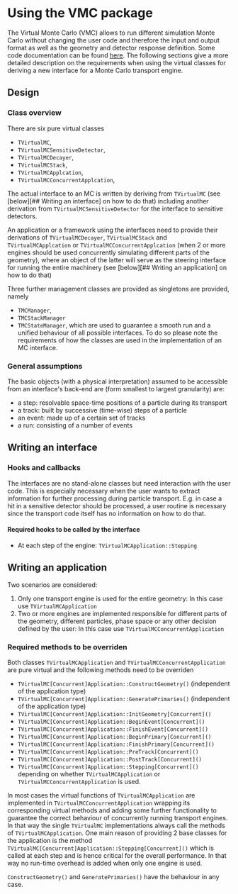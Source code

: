 # Using the VMC package

The Virtual Monte Carlo (VMC) allows to run different simulation Monte Carlo without changing the user code and therefore the input and output format as well as the geometry and detector response definition.
Some code documentation can be found [here](https://root.cern.ch/vmc). The following sections give a more detailed description on the requirements when using the virtual classes for deriving a new interface for a Monte Carlo transport engine.

## Design

### Class overview

There are six pure virtual classes
* `TVirtualMC`,
* `TVirtualMCSensitiveDetector`,
* `TVirtualMCDecayer`,
* `TVirtualMCStack`,
* `TVirtualMCApplcation`,
* `TVirtualMCConcurrentApplcation`,

The actual interface to an MC is written by deriving from `TVirtualMC` (see [below][## Writing an interface] on how to do that) including another derivation from `TVirtualMCSensitiveDetector` for the interface to sensitive detectors.

An application or a framework using the interfaces need to provide their derivations of `TVirtualMCDecayer`, `TVirtualMCStack` and `TVirtualMCApplcation` or `TVirtualMCConcurrentApplcation` (when 2 or more engines should be used concurrently simulating different parts of the geometry), where an object of the latter will serve as the steering interface for running the entire machinery (see [below][## Writing an application] on how to do that)

Three further management classes are provided as singletons are provided, namely
* `TMCManager`,
* `TMCStackManager`
* `TMCStateManager`,
 which are used to guarantee a smooth run and a unified behaviour of all possible interfaces. To do so please note the requirements of how the classes are used in the implementation of an MC interface.

### General assumptions

The basic objects (with a physical interpretation) assumed to be accessible from an interface's back-end are (form smallest to largest granularity) are:
* a step: resolvable space-time positions of a particle during its transport
* a track: built by successive (time-wise) steps of a particle
* an event: made up of a certain set of tracks
* a run: consisting of a number of events




## Writing an interface

### Hooks and callbacks
The interfaces are no stand-alone classes but need interaction with the user code. This is especially necessary when the user wants to extract information for further processing during particle transport. E.g. in case a hit in a sensitive detector should be processed, a user routine is necessary since the transport code itself has no information on how to do that.

#### Required hooks to be called by the interface
* At each step of the engine: `TVirtualMCApplication::Stepping`


## Writing an application

Two scenarios are considered:
1. Only one transport engine is used for the entire geometry: In this case use `TVirtualMCApplication`
2. Two or more engines are implemented responsible for different parts of the geometry, different particles, phase space or any other decision defined by the user: In this case use `TVirtualMCConcurrentApplication`

### Required methods to be overriden
Both classes `TVirtualMCApplication` and `TVirtualMCConcurrentApplication` are pure virtual and the following methods need to be overriden
* `TVirtualMC[Concurrent]Application::ConstructGeometry()` (independent of the application type)
* `TVirtualMC[Concurrent]Application::GeneratePrimaries()` (independent of the application type)
* `TVirtualMC[Concurrent]Application::InitGeometry[Concurrent]()`
* `TVirtualMC[Concurrent]Application::BeginEvent[Concurrent]()`
* `TVirtualMC[Concurrent]Application::FinishEvent[Concurrent]()`
* `TVirtualMC[Concurrent]Application::BeginPrimary[Concurrent]()`
* `TVirtualMC[Concurrent]Application::FinishPrimary[Concurrent]()`
* `TVirtualMC[Concurrent]Application::PreTrack[Concurrent]()`
* `TVirtualMC[Concurrent]Application::PostTrack[Concurrent]()`
* `TVirtualMC[Concurrent]Application::Stepping[Concurrent]()`
depending on whether `TVirtualMCApplication` or `TVirtualMCConcurrentApplication` is used.

In most cases the virtual functions of `TVirtualMCApplication` are implemented in `TVirtualMCConcurrentApplication` wrapping its corresponding virtual methods and adding some further functionality to guarantee the correct behaviour of concurrently running transport engines. In that way the single `TVirtualMC` implementations always call the methods of `TVirtualMCApplication`. One main reason of providing 2 base classes for the application is the method `TVirtualMC[Concurrent]Application::Stepping[Concurrent]()` which is called at each step and is hence critical for the overall performance. In that way no run-time overhead is added when only one engine is used.

`ConstructGeometry()` and `GeneratePrimaries()` have the behaviour in any case.
